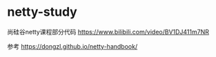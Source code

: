 # netty-study
尚硅谷netty课程部分代码 https://www.bilibili.com/video/BV1DJ411m7NR

参考 https://dongzl.github.io/netty-handbook/

